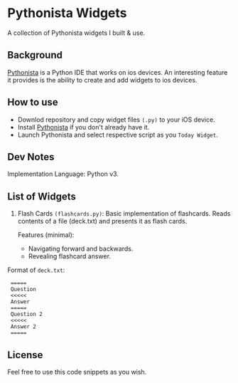 # Pythonista Widgets
A collection of Pythonista widgets I built & use.


## Background
[Pythonista](http://omz-software.com/pythonista/) is a Python IDE that works on ios devices.
An interesting feature it provides is the ability to create and add widgets to ios devices.


## How to use
  - Downlod repository and copy widget files `(.py)` to your iOS device.
  - Install [Pythonista](http://omz-software.com/pythonista/) if you don't already have it.
  - Launch Pythonista and select respective script as you `Today Widget`.

## Dev Notes
Implementation Language: Python v3.

## List of Widgets

1. Flash Cards `(flashcards.py)`:
Basic implementation of flashcards.
Reads contents of a file (deck.txt) and presents it as flash cards.


   Features (minimal): 
     - Navigating forward and backwards.
     - Revealing flashcard answer.
     
  Format of `deck.txt`:
  
     =====
     Question
     <<<<<
     Answer
     =====
     Question 2
     <<<<<
     Answer 2
     =====


## License
Feel free to use this code snippets as you wish.
